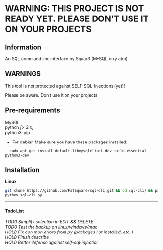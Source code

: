<h1><color=red>WARNING: THIS PROJECT IS NOT READY YET. PLEASE DON'T USE IT ON YOUR PROJECTS</h1>
 
  
<h2>Information</h2>
An SQL command line interface by Squar3 (MySQL only atm)<br>


<h2>WARNINGS</h2>

This tool is not protected against SELF-SQL-Injections (yet)!<br> 
  
Please be aware. Don't use it on your projects. 


<h2>Pre-requirements</h2>

MySQL <br>
python *[> 3.x]* <br>
python3-pip

+ For debian Make sure you have these packages installed: 
```
  sudo apt-get install default-libmysqlclient-dev build-essential python3-dev
```

<h2>Installation</h2>

**Linux** 

``` bash
git clone https://github.com/FatSquare/sql-cli.git && cd sql-cli/ && pip install -r requirements.txt
python sql-cli.py
```



<hr>

<h4>Todo List</h4>

<h6>
TODO Simplify selection in EDIT && DELETE<br>
TODO Test the backup on linux/windows/mac<br>
HOLD Fix common errors from py (packages not installed, etc..)<br>
HOLD Finish describe<br>
HOLD Better defense against self-sql-injection<br>
</h6>
